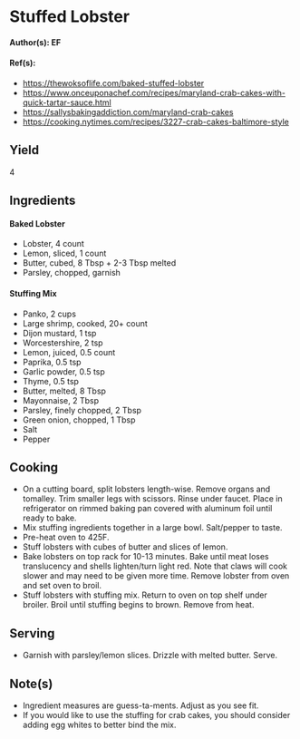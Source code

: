 # Stuffed Lobster

#### Author(s): EF

#### Ref(s):

-   <https://thewoksoflife.com/baked-stuffed-lobster>
-   <https://www.onceuponachef.com/recipes/maryland-crab-cakes-with-quick-tartar-sauce.html>
-   <https://sallysbakingaddiction.com/maryland-crab-cakes>
-   <https://cooking.nytimes.com/recipes/3227-crab-cakes-baltimore-style>

## Yield

4

## Ingredients

#### Baked Lobster

-   Lobster, 4 count
-   Lemon, sliced, 1 count
-   Butter, cubed, 8 Tbsp + 2-3 Tbsp melted
-   Parsley, chopped, garnish

#### Stuffing Mix

-   Panko, 2 cups
-   Large shrimp, cooked, 20+ count
-   Dijon mustard, 1 tsp
-   Worcestershire, 2 tsp
-   Lemon, juiced, 0.5 count
-   Paprika, 0.5 tsp
-   Garlic powder, 0.5 tsp
-   Thyme, 0.5 tsp
-   Butter, melted, 8 Tbsp
-   Mayonnaise, 2 Tbsp
-   Parsley, finely chopped, 2 Tbsp
-   Green onion, chopped, 1 Tbsp
-   Salt
-   Pepper

## Cooking

-   On a cutting board, split lobsters length-wise. Remove organs and tomalley. Trim smaller legs with scissors. Rinse under faucet. Place in refrigerator on rimmed baking pan covered with aluminum foil until ready to bake.
-   Mix stuffing ingredients together in a large bowl. Salt/pepper to taste.
-   Pre-heat oven to 425F.
-   Stuff lobsters with cubes of butter and slices of lemon.
-   Bake lobsters on top rack for 10-13 minutes. Bake until meat loses translucency and shells lighten/turn light red. Note that claws will cook slower and may need to be given more time. Remove lobster from oven and set oven to broil.
-   Stuff lobsters with stuffing mix. Return to oven on top shelf under broiler. Broil until stuffing begins to brown. Remove from heat.

## Serving

-   Garnish with parsley/lemon slices. Drizzle with melted butter. Serve.

## Note(s)

-   Ingredient measures are guess-ta-ments. Adjust as you see fit.
-   If you would like to use the stuffing for crab cakes, you should consider adding egg whites to better bind the mix.
